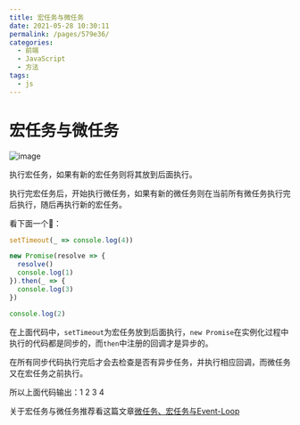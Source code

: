 ```yaml
---
title: 宏任务与微任务
date: 2021-05-28 10:30:11
permalink: /pages/579e36/
categories:
  - 前端
  - JavaScript
  - 方法
tags:
  - js
---
```

# 宏任务与微任务

![image](/blog/images/067.png)

执行宏任务，如果有新的宏任务则将其放到后面执行。

执行完宏任务后，开始执行微任务，如果有新的微任务则在当前所有微任务执行完后执行，随后再执行新的宏任务。

看下面一个🌰：

```js
setTimeout(_ => console.log(4))

new Promise(resolve => {
  resolve()
  console.log(1)
}).then(_ => {
  console.log(3)
})

console.log(2)
```

在上面代码中，`setTimeout`为宏任务放到后面执行，`new Promise`在实例化过程中执行的代码都是同步的，而`then`中注册的回调才是异步的。

在所有同步代码执行完后才会去检查是否有异步任务，并执行相应回调，而微任务又在宏任务之前执行。

所以上面代码输出：1 2 3 4

关于宏任务与微任务推荐看这篇文章[微任务、宏任务与Event-Loop](https://juejin.cn/post/6844903657264136200)


